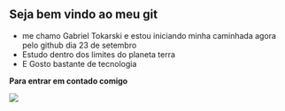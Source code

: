 ## Seja bem vindo ao meu git


- me chamo Gabriel Tokarski e estou iniciando minha caminhada agora pelo github dia 23 de setembro
- Estudo dentro dos limites do planeta terra
- E Gosto bastante de tecnologia

 **Para entrar em  contado comigo** 

![](https://media1.tenor.com/m/RmjQujZby3MAAAAd/oin-oindao.gif)
